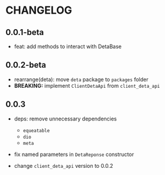 # CHANGELOG

## 0.0.1-beta

* feat: add methods to interact with DetaBase

## 0.0.2-beta

* rearrange(deta): move `deta` package to `packages` folder
* **BREAKING:** implement `ClientDetaApi` from `client_deta_api`

## 0.0.3

* deps: remove unnecessary dependencies
  * `equeatable`
  * `dio`
  * `meta`

* fix named parameters in `DetaReponse` constructor
* change `client_deta_api` version to 0.0.2
